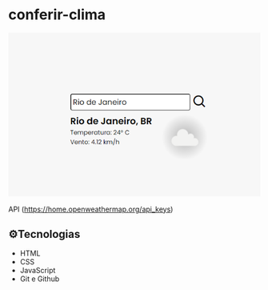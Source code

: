 # conferir-clima
![preview](img/preview.png)

API (https://home.openweathermap.org/api_keys)

## ⚙️Tecnologias

- HTML
- CSS
- JavaScript
- Git e Github

